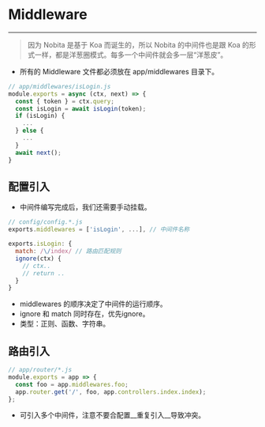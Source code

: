 # Middleware
---

> 因为 Nobita 是基于 Koa 而诞生的，所以 Nobita 的中间件也是跟 Koa 的形式一样，都是洋葱圈模式。每多一个中间件就会多一层“洋葱皮”。

- 所有的 Middleware 文件都必须放在 app/middlewares 目录下。

```js
// app/middlewares/isLogin.js
module.exports = async (ctx, next) => {
  const { token } = ctx.query;
  const isLogin = await isLogin(token);
  if (isLogin) {
    ...
  } else {
    ... 
  }
  await next();
}
```
## 配置引入
- 中间件编写完成后，我们还需要手动挂载。

```js
// config/config.*.js
exports.middlewares = ['isLogin', ...], // 中间件名称

exports.isLogin: {
  match: /\/index/ // 路由匹配规则
  ignore(ctx) {
    // ctx.. 
    // return ..
  }
}
```

- middlewares 的顺序决定了中间件的运行顺序。
- ignore 和 match 同时存在，优先ignore。
- 类型：正则、函数、字符串。

## 路由引入

```js
// app/router/*.js
module.exports = app => {
  const foo = app.middlewares.foo;
  app.router.get('/', foo, app.controllers.index.index);
};
```

- 可引入多个中间件，注意不要合配置__重复引入__导致冲突。